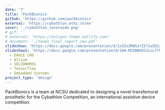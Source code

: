 ```yaml
---
date: '7'
title: 'PackBionics'
github: 'https://github.com/packbionics'
external: 'https://cybathlon.ethz.ch/en'
cover: './cybathlon_coverwide.png'
# gif: ''
# external: 'https://halcyon-theme.netlify.com/'
# document: './team1_final_report_new.pdf'
slideshow: 'https://docs.google.com/presentation/d/1sXZv2R0GJrZIfiwZQ1yhLFEU32j91KJk/'
slideshow1: 'https://docs.google.com/presentation/d/1bH-MCEBNXO3JLoL77CwUzgYNapyrF9CX/'tech:
  - EAGLE CAD
  - Altium
  - SOLIDWORKS
  - Tensorflow
  - Embedded Systems
project_type: 'design'
---
```


PackBionics is a team at NCSU dedicated to designing a novel transfemoral prosthetic for the Cybathlon Competition, an international assistive device competition.

